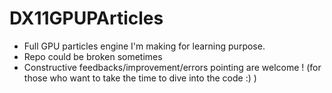 # DX11GPUPArticles

- Full GPU particles engine I'm making for learning purpose. 
- Repo could be broken sometimes
- Constructive feedbacks/improvement/errors pointing are welcome ! (for those who want to take the time to dive into the code :) )
